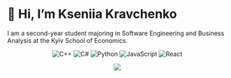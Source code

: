# 🎀 Hi, I’m Kseniia Kravchenko

I am a second-year student majoring in Software Engineering and Business Analysis at the Kyiv School of Economics. 



<p align="center">
  <img src="https://img.shields.io/badge/Language-C%2B%2B-blue?style=for-the-badge&logo=c%2B%2B&logoColor=white" alt="C++"/>
  <img src="https://img.shields.io/badge/Language-C%23-purple?style=for-the-badge&logo=c-sharp&logoColor=white" alt="C#"/>
  <img src="https://img.shields.io/badge/Language-Python-yellow?style=for-the-badge&logo=python&logoColor=white" alt="Python"/>
  <img src="https://img.shields.io/badge/Language-JavaScript-yellow?style=for-the-badge&logo=javascript&logoColor=black" alt="JavaScript"/>
  <img src="https://img.shields.io/badge/Framework-React-blue?style=for-the-badge&logo=react" alt="React"/>
</p>

<p align="center">
  <img src="https://github-readme-stats.vercel.app/api?username=KravchenkoKseniia&show_icons=true&theme=light"/>
</p>


